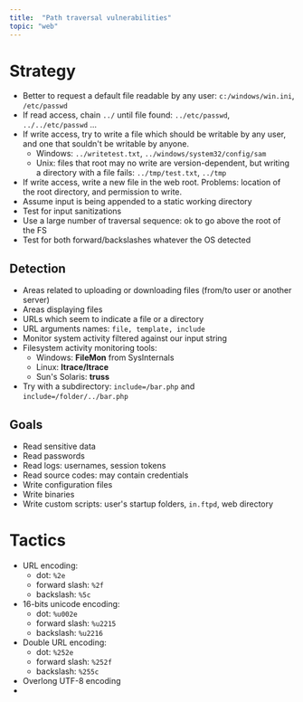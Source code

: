 ```yaml
---
title:  "Path traversal vulnerabilities"
topic: "web"
---
```

# Strategy
* Better to request a default file readable by any user: `c:/windows/win.ini`, `/etc/passwd`
* If read access, chain `../` until file found: `../etc/passwd`, `../../etc/passwd` ...
* If write access, try to write a file which should be writable by any user, and one that souldn't be writable by anyone.
  * Windows: `../writetest.txt`, `../windows/system32/config/sam`
  * Unix: files that root may no write are version-dependent, but writing a directory with a file fails: `../tmp/test.txt`, `../tmp`
* If write access, write a new file in the web root. Problems: location of the root directory, and permission to write.
* Assume input is being appended to a static working directory
* Test for input sanitizations
* Use a large number of traversal sequence: ok to go above the root of the FS
* Test for both forward/backslashes whatever the OS detected

## Detection
* Areas related to uploading or downloading files (from/to user or another server)
* Areas displaying files
* URLs which seem to indicate a file or a directory
* URL arguments names: `file, template, include`
* Monitor system activity filtered against our input string
* Filesystem activity monitoring tools:
  * Windows: **FileMon** from SysInternals
  * Linux: **ltrace/ltrace**
  * Sun's Solaris: **truss**
* Try with a subdirectory: `include=/bar.php` and `include=/folder/../bar.php`

## Goals
* Read sensitive data
* Read passwords
* Read logs: usernames, session tokens
* Read source codes: may contain credentials
* Write configuration files
* Write binaries
* Write custom scripts: user's startup folders, `in.ftpd`, web directory


# Tactics
* URL encoding:
  * dot: `%2e`
  * forward slash: `%2f`
  * backslash: `%5c`
* 16-bits unicode encoding:
  * dot: `%u002e`
  * forward slash: `%u2215`
  * backslash: `%u2216`
* Double URL encoding:
  * dot: `%252e`
  * forward slash: `%252f`
  * backslash: `%255c`
* Overlong UTF-8 encoding
*

